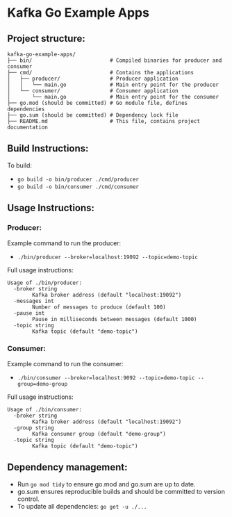 # Kafka Go Example Apps

## Project structure:
```
kafka-go-example-apps/
├── bin/                         # Compiled binaries for producer and consumer
├── cmd/                         # Contains the applications
│   ├── producer/                # Producer application
│   │   └── main.go              # Main entry point for the producer
│   └── consumer/                # Consumer application
│       └── main.go              # Main entry point for the consumer
├── go.mod (should be committed) # Go module file, defines dependencies
├── go.sum (should be committed) # Dependency lock file
├── README.md                    # This file, contains project documentation
```

## Build Instructions:
To build:
* ```go build -o bin/producer ./cmd/producer```
* ```go build -o bin/consumer ./cmd/consumer```

## Usage Instructions:

### Producer:
Example command to run the producer:
* ```./bin/producer --broker=localhost:19092 --topic=demo-topic```

Full usage instructions:
```
Usage of ./bin/producer:
  -broker string
        Kafka broker address (default "localhost:19092")
  -messages int
        Number of messages to produce (default 100)
  -pause int
        Pause in milliseconds between messages (default 1000)
  -topic string
        Kafka topic (default "demo-topic")
```

### Consumer:
Example command to run the consumer:
* ```./bin/consumer --broker=localhost:9092 --topic=demo-topic --group=demo-group```

Full usage instructions:
```
Usage of ./bin/consumer:
  -broker string
        Kafka broker address (default "localhost:19092")
  -group string
        Kafka consumer group (default "demo-group")
  -topic string
        Kafka topic (default "demo-topic")
```

## Dependency management:
* Run `go mod tidy` to ensure go.mod and go.sum are up to date.
* go.sum ensures reproducible builds and should be committed to version control.
* To update all dependencies: `go get -u ./...`
